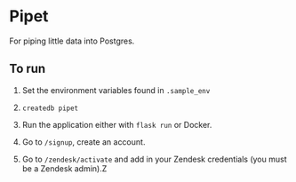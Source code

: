# Pipet

For piping little data into Postgres.

## To run

1. Set the environment variables found in `.sample_env`

2. `createdb pipet`

3. Run the application either with `flask run` or Docker.

4. Go to `/signup`, create an account.

5. Go to `/zendesk/activate` and add in your Zendesk credentials (you must be a Zendesk admin).Z
